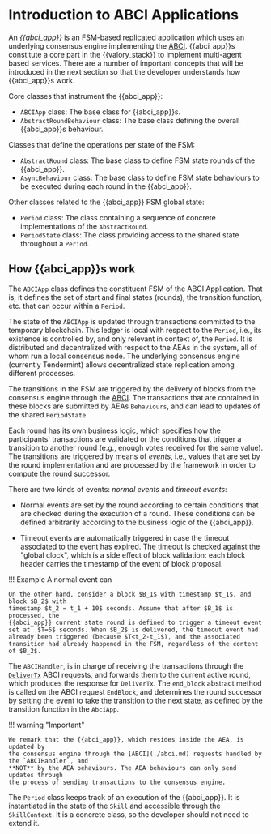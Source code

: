 # Introduction to ABCI Applications


An _{{abci_app}}_ is an FSM-based replicated application which uses
an underlying consensus engine implementing the [ABCI](./abci.md). {{abci_app}}s constitute a core part in the {{valory_stack}} to implement multi-agent based services.
There are a number of important concepts that will be introduced in the next section so that the developer understands how {{abci_app}}s work.

Core classes that instrument the {{abci_app}}:

- `ABCIApp` class: The base class for {{abci_app}}s.
- `AbstractRoundBehaviour` class: The base class defining the overall {{abci_app}}s behaviour.

Classes that define the operations per state of the FSM:

- `AbstractRound` class: The base class to define FSM state rounds of the {{abci_app}}.
- `AsyncBehaviour` class: The base class to define FSM state behaviours to be executed during each round in the {{abci_app}}.

Other classes related to the {{abci_app}} FSM global state:

- `Period` class: The class containing a sequence of
concrete implementations of the `AbstractRound`.
- `PeriodState` class: The class providing
access to the shared state throughout a `Period`.



## How {{abci_app}}s work



The `ABCIApp` class defines the constituent FSM of the ABCI Application. That is, it defines the set of start and final states (rounds), the transition function, etc. that can occur within a  `Period`.
<!-- We call _round_ a state in an ABCIApp, and _period_ an execution of the `ABCIApp`. -->

The state of the `ABCIApp` is updated through
transactions committed to the temporary blockchain.
This ledger is local with respect to the `Period`, i.e., its
existence is controlled by, and only relevant in context of, the `Period`. It is
distributed and decentralized with respect to the AEAs in the system, all of
whom run a local consensus node. The underlying consensus engine (currently
Tendermint) allows decentralized state replication among different processes.

The transitions in the FSM are triggered by the delivery of blocks from the
consensus engine through the [ABCI](./abci.md). The transactions that are  contained in these blocks are submitted by AEAs `Behaviours`, and can lead to updates of the shared `PeriodState`.

Each round has its own business logic, which specifies how the participants'
transactions are validated or the conditions that trigger a transition to
another round (e.g., enough votes received for the same value). The transitions
are triggered by means of _events_, i.e., values that are set by the round
implementation and are processed by the framework in order to compute the round
successor.

There are two kinds of events: _normal events_ and _timeout events_:

- Normal events are set by the round according to certain conditions that are checked during the execution of a round. These conditions can be defined arbitrarily according to the business logic of the {{abci_app}}.

- Timeout events are automatically triggered in case the timeout associated to
the event has expired. The timeout is checked against the "global clock", which
is a side effect of block validation: each block header carries the timestamp of the event of block proposal.

!!! Example
    A normal event can

    On the other hand, consider a block $B_1$ with timestamp $t_1$, and block $B_2$ with
    timestamp $t_2 = t_1 + 10$ seconds. Assume that after $B_1$ is processed, the
    {{abci_app}} current state round is defined to trigger a timeout event set at  $T=5$ seconds. When $B_2$ is delivered, the timeout event had already been triggered (because $T<t_2-t_1$), and the associated transition had already happened in the FSM, regardless of the content of $B_2$.

The `ABCIHandler`, is in charge of receiving the transactions through the
[`DeliverTx`](https://docs.tendermint.com/master/spec/abci/abci.html#delivertx)
ABCI requests, and forwards them to the current active round, which produces the
response for `DeliverTx`. The `end_block` abstract method is called on the ABCI request `EndBlock`, and determines the round successor by setting the event to
take the transition to the next state, as defined by the transition function in the `AbciApp`.

!!! warning "Important"

    We remark that the {{abci_app}}, which resides inside the AEA, is updated by
    the consensus engine through the [ABCI](./abci.md) requests handled by the `ABCIHandler`, and
    **NOT** by the AEA behaviours. The AEA behaviours can only send updates through
    the process of sending transactions to the consensus engine.

The `Period` class keeps track of an execution of the {{abci_app}}. It is
instantiated in the state of the `Skill` and accessible through the `SkillContext`.
It is a concrete class, so the developer should not need to extend it.
